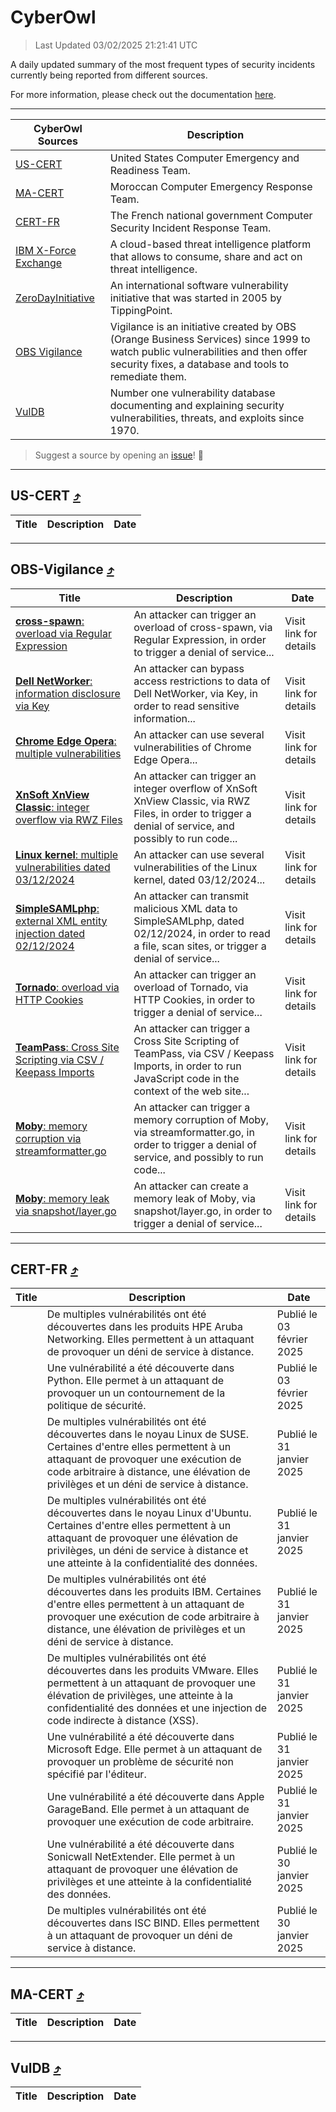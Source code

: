 
 <div id='top'></div>

# CyberOwl

 > Last Updated 03/02/2025 21:21:41 UTC
 
 A daily updated summary of the most frequent types of security incidents currently being reported from different sources.
 
 For more information, please check out the documentation [here](./docs/README.md).
 
 ---
 |CyberOwl Sources|Description|
 |---|---|
 |[US-CERT](#us-cert-arrow_heading_up)|United States Computer Emergency and Readiness Team.|
 |[MA-CERT](#ma-cert-arrow_heading_up)|Moroccan Computer Emergency Response Team.|
 |[CERT-FR](#cert-fr-arrow_heading_up)|The French national government Computer Security Incident Response Team.|
 |[IBM X-Force Exchange](#ibmcloud-arrow_heading_up)|A cloud-based threat intelligence platform that allows to consume, share and act on threat intelligence.|
 |[ZeroDayInitiative](#zerodayinitiative-arrow_heading_up)|An international software vulnerability initiative that was started in 2005 by TippingPoint.|
 |[OBS Vigilance](#obs-vigilance-arrow_heading_up)|Vigilance is an initiative created by OBS (Orange Business Services) since 1999 to watch public vulnerabilities and then offer security fixes, a database and tools to remediate them.|
 |[VulDB](#vuldb-arrow_heading_up)|Number one vulnerability database documenting and explaining security vulnerabilities, threats, and exploits since 1970.|
 
 > Suggest a source by opening an [issue](https://github.com/karimhabush/cyberowl/issues)! :raised_hands:
 ---

## US-CERT [:arrow_heading_up:](#cyberowl)

 |Title|Description|Date|
 |---|---|---|
 
 ---

## OBS-Vigilance [:arrow_heading_up:](#cyberowl)

 |Title|Description|Date|
 |---|---|---|
 |[<a href="https://vigilance.fr/vulnerability/cross-spawn-overload-via-Regular-Expression-45801" class="noirorange"><b>cross-spawn</b>: overload via Regular Expression</a>](https://vigilance.fr/vulnerability/cross-spawn-overload-via-Regular-Expression-45801)|An attacker can trigger an overload of cross-spawn, via Regular Expression, in order to trigger a denial of service...|Visit link for details|
 |[<a href="https://vigilance.fr/vulnerability/Dell-NetWorker-information-disclosure-via-Key-45799" class="noirorange"><b>Dell NetWorker</b>: information disclosure via Key</a>](https://vigilance.fr/vulnerability/Dell-NetWorker-information-disclosure-via-Key-45799)|An attacker can bypass access restrictions to data of Dell NetWorker, via Key, in order to read sensitive information...|Visit link for details|
 |[<a href="https://vigilance.fr/vulnerability/Chrome-Edge-Opera-multiple-vulnerabilities-41923" class="noirorange"><b>Chrome  Edge  Opera</b>: multiple vulnerabilities</a>](https://vigilance.fr/vulnerability/Chrome-Edge-Opera-multiple-vulnerabilities-41923)|An attacker can use several vulnerabilities of Chrome  Edge  Opera...|Visit link for details|
 |[<a href="https://vigilance.fr/vulnerability/XnSoft-XnView-Classic-integer-overflow-via-RWZ-Files-45798" class="noirorange"><b>XnSoft XnView Classic</b>: integer overflow via RWZ Files</a>](https://vigilance.fr/vulnerability/XnSoft-XnView-Classic-integer-overflow-via-RWZ-Files-45798)|An attacker can trigger an integer overflow of XnSoft XnView Classic, via RWZ Files, in order to trigger a denial of service, and possibly to run code...|Visit link for details|
 |[<a href="https://vigilance.fr/vulnerability/Linux-kernel-multiple-vulnerabilities-dated-03-12-2024-45797" class="noirorange"><b>Linux kernel</b>: multiple vulnerabilities dated 03/12/2024</a>](https://vigilance.fr/vulnerability/Linux-kernel-multiple-vulnerabilities-dated-03-12-2024-45797)|An attacker can use several vulnerabilities of the Linux kernel, dated 03/12/2024...|Visit link for details|
 |[<a href="https://vigilance.fr/vulnerability/SimpleSAMLphp-external-XML-entity-injection-dated-02-12-2024-45795" class="noirorange"><b>SimpleSAMLphp</b>: external XML entity injection dated 02/12/2024</a>](https://vigilance.fr/vulnerability/SimpleSAMLphp-external-XML-entity-injection-dated-02-12-2024-45795)|An attacker can transmit malicious XML data to SimpleSAMLphp, dated 02/12/2024, in order to read a file, scan sites, or trigger a denial of service...|Visit link for details|
 |[<a href="https://vigilance.fr/vulnerability/Tornado-overload-via-HTTP-Cookies-45794" class="noirorange"><b>Tornado</b>: overload via HTTP Cookies</a>](https://vigilance.fr/vulnerability/Tornado-overload-via-HTTP-Cookies-45794)|An attacker can trigger an overload of Tornado, via HTTP Cookies, in order to trigger a denial of service...|Visit link for details|
 |[<a href="https://vigilance.fr/vulnerability/TeamPass-Cross-Site-Scripting-via-CSV-Keepass-Imports-45793" class="noirorange"><b>TeamPass</b>: Cross Site Scripting via CSV / Keepass Imports</a>](https://vigilance.fr/vulnerability/TeamPass-Cross-Site-Scripting-via-CSV-Keepass-Imports-45793)|An attacker can trigger a Cross Site Scripting of TeamPass, via CSV / Keepass Imports, in order to run JavaScript code in the context of the web site...|Visit link for details|
 |[<a href="https://vigilance.fr/vulnerability/Moby-memory-corruption-via-streamformatter-go-45792" class="noirorange"><b>Moby</b>: memory corruption via streamformatter.go</a>](https://vigilance.fr/vulnerability/Moby-memory-corruption-via-streamformatter-go-45792)|An attacker can trigger a memory corruption of Moby, via streamformatter.go, in order to trigger a denial of service, and possibly to run code...|Visit link for details|
 |[<a href="https://vigilance.fr/vulnerability/Moby-memory-leak-via-snapshot-layer-go-45791" class="noirorange"><b>Moby</b>: memory leak via snapshot/layer.go</a>](https://vigilance.fr/vulnerability/Moby-memory-leak-via-snapshot-layer-go-45791)|An attacker can create a memory leak of Moby, via snapshot/layer.go, in order to trigger a denial of service...|Visit link for details|
 
 ---

## CERT-FR [:arrow_heading_up:](#cyberowl)

 |Title|Description|Date|
 |---|---|---|
 |[](https://www.cert.ssi.gouv.fr/avis/CERTFR-2025-AVI-0090/)|De multiples vulnérabilités ont été découvertes dans les produits HPE Aruba Networking. Elles permettent à un attaquant de provoquer un déni de service à distance.|Publié le 03 février 2025|
 |[](https://www.cert.ssi.gouv.fr/avis/CERTFR-2025-AVI-0089/)|Une vulnérabilité a été découverte dans Python. Elle permet à un attaquant de provoquer un un contournement de la politique de sécurité.|Publié le 03 février 2025|
 |[](https://www.cert.ssi.gouv.fr/avis/CERTFR-2025-AVI-0088/)|De multiples vulnérabilités ont été découvertes dans le noyau Linux de SUSE. Certaines d'entre elles permettent à un attaquant de provoquer une exécution de code arbitraire à distance, une élévation de privilèges et un déni de service à distance.|Publié le 31 janvier 2025|
 |[](https://www.cert.ssi.gouv.fr/avis/CERTFR-2025-AVI-0087/)|De multiples vulnérabilités ont été découvertes dans le noyau Linux d'Ubuntu. Certaines d'entre elles permettent à un attaquant de provoquer une élévation de privilèges, un déni de service à distance et une atteinte à la confidentialité des données.|Publié le 31 janvier 2025|
 |[](https://www.cert.ssi.gouv.fr/avis/CERTFR-2025-AVI-0086/)|De multiples vulnérabilités ont été découvertes dans les produits IBM. Certaines d'entre elles permettent à un attaquant de provoquer une exécution de code arbitraire à distance, une élévation de privilèges et un déni de service à distance.|Publié le 31 janvier 2025|
 |[](https://www.cert.ssi.gouv.fr/avis/CERTFR-2025-AVI-0085/)|De multiples vulnérabilités ont été découvertes dans les produits VMware. Elles permettent à un attaquant de provoquer une élévation de privilèges, une atteinte à la confidentialité des données et une injection de code indirecte à distance (XSS).|Publié le 31 janvier 2025|
 |[](https://www.cert.ssi.gouv.fr/avis/CERTFR-2025-AVI-0084/)|Une vulnérabilité a été découverte dans Microsoft Edge. Elle permet à un attaquant de provoquer un problème de sécurité non spécifié par l'éditeur.|Publié le 31 janvier 2025|
 |[](https://www.cert.ssi.gouv.fr/avis/CERTFR-2025-AVI-0083/)|Une vulnérabilité a été découverte dans Apple GarageBand. Elle permet à un attaquant de provoquer une exécution de code arbitraire.|Publié le 31 janvier 2025|
 |[](https://www.cert.ssi.gouv.fr/avis/CERTFR-2025-AVI-0082/)|Une vulnérabilité a été découverte dans Sonicwall NetExtender. Elle permet à un attaquant de provoquer une élévation de privilèges et une atteinte à la confidentialité des données.|Publié le 30 janvier 2025|
 |[](https://www.cert.ssi.gouv.fr/avis/CERTFR-2025-AVI-0081/)|De multiples vulnérabilités ont été découvertes dans ISC BIND. Elles permettent à un attaquant de provoquer un déni de service à distance.|Publié le 30 janvier 2025|
 
 ---

## MA-CERT [:arrow_heading_up:](#cyberowl)

 |Title|Description|Date|
 |---|---|---|
 
 ---

## VulDB [:arrow_heading_up:](#cyberowl)

 |Title|Description|Date|
 |---|---|---|
 